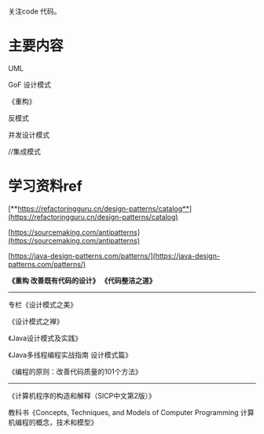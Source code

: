 #
关注code 代码。

#

# 主要内容
UML

GoF 设计模式

《重构》

反模式

并发设计模式

//集成模式

# 学习资料ref

[**https://refactoringguru.cn/design-patterns/catalog**](https://refactoringguru.cn/design-patterns/catalog)

[https://sourcemaking.com/antipatterns](https://sourcemaking.com/antipatterns)

[https://java-design-patterns.com/patterns/](https://java-design-patterns.com/patterns/)

**《重构 改善既有代码的设计》 《代码整洁之道》**

-----------------------

专栏《设计模式之美》

《设计模式之禅》

《Java设计模式及实践》

《Java多线程编程实战指南 设计模式篇》

《编程的原则：改善代码质量的101个方法》

-------------------------------------

《计算机程序的构造和解释（SICP中文第2版）》

教科书《Concepts, Techniques, and Models of Computer Programming 计算机编程的概念，技术和模型》